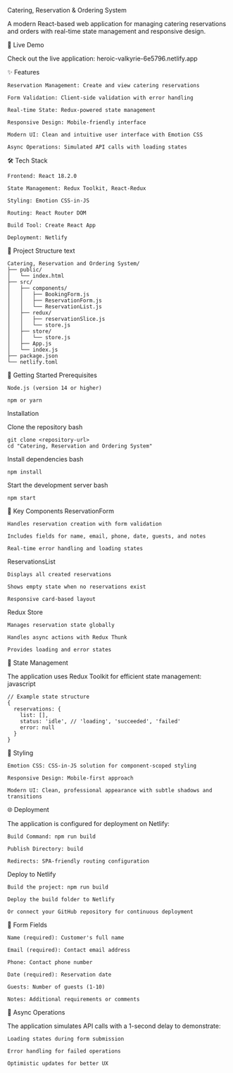 Catering, Reservation & Ordering System

A modern React-based web application for managing catering reservations and orders with real-time state management and responsive design.

🚀 Live Demo

Check out the live application: heroic-valkyrie-6e5796.netlify.app

✨ Features

    Reservation Management: Create and view catering reservations

    Form Validation: Client-side validation with error handling

    Real-time State: Redux-powered state management

    Responsive Design: Mobile-friendly interface

    Modern UI: Clean and intuitive user interface with Emotion CSS

    Async Operations: Simulated API calls with loading states

🛠️ Tech Stack

    Frontend: React 18.2.0

    State Management: Redux Toolkit, React-Redux

    Styling: Emotion CSS-in-JS

    Routing: React Router DOM

    Build Tool: Create React App

    Deployment: Netlify

📁 Project Structure
text

    Catering, Reservation and Ordering System/
    ├── public/
    │   └── index.html
    ├── src/
    │   ├── components/
    │   │   ├── BookingForm.js
    │   │   ├── ReservationForm.js
    │   │   └── ReservationList.js
    │   ├── redux/
    │   │   ├── reservationSlice.js
    │   │   └── store.js
    │   ├── store/
    │   │   └── store.js
    │   ├── App.js
    │   └── index.js
    ├── package.json
    └── netlify.toml

🚀 Getting Started
Prerequisites

    Node.js (version 14 or higher)

    npm or yarn

Installation

  Clone the repository
  bash

    git clone <repository-url>
    cd "Catering, Reservation and Ordering System"

Install dependencies
bash

    npm install

Start the development server
bash
  
    npm start


🎯 Key Components
ReservationForm

    Handles reservation creation with form validation

    Includes fields for name, email, phone, date, guests, and notes

    Real-time error handling and loading states

ReservationsList

    Displays all created reservations

    Shows empty state when no reservations exist

    Responsive card-based layout

Redux Store

    Manages reservation state globally

    Handles async actions with Redux Thunk

    Provides loading and error states

🔧 State Management

The application uses Redux Toolkit for efficient state management:
javascript
    
    // Example state structure
    {
      reservations: {
        list: [],
        status: 'idle', // 'loading', 'succeeded', 'failed'
        error: null
      }
    }

🎨 Styling

    Emotion CSS: CSS-in-JS solution for component-scoped styling

    Responsive Design: Mobile-first approach

    Modern UI: Clean, professional appearance with subtle shadows and transitions

🌐 Deployment

The application is configured for deployment on Netlify:

    Build Command: npm run build

    Publish Directory: build

    Redirects: SPA-friendly routing configuration

Deploy to Netlify

    Build the project: npm run build

    Deploy the build folder to Netlify

    Or connect your GitHub repository for continuous deployment

📝 Form Fields

    Name (required): Customer's full name

    Email (required): Contact email address

    Phone: Contact phone number

    Date (required): Reservation date

    Guests: Number of guests (1-10)

    Notes: Additional requirements or comments

🔄 Async Operations

The application simulates API calls with a 1-second delay to demonstrate:

    Loading states during form submission

    Error handling for failed operations

    Optimistic updates for better UX
